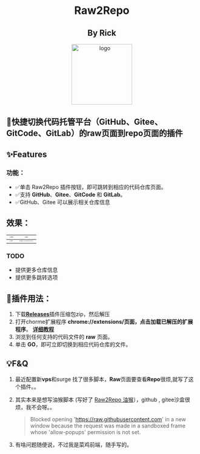 <div align="center">
    <h1>Raw2Repo</h1>
    <h2>By Rick</h2>
    <img width="160" src="https://pic.rick.icu/Raw2Repo.png" alt="logo">
</div>



## 📖快捷切换代码托管平台（GitHub、Gitee、GitCode、GitLab）的raw页面到repo页面的插件

## ✨Features

### 功能：

- ✅单击 Raw2Repo 插件按钮，即可跳转到相应的代码仓库页面。
- ✅支持 **GitHub**、**Gitee**、**GitCode** 和 **GitLab**。
- ✅GitHub、Gitee 可以展示相关仓库信息

## 效果：

| <img src="https://pic.rick.icu/i/2023/12/09/657412632a2aa.png" alt="Github" style="zoom: 15%;" /> | <img src="https://pic.rick.icu/i/2023/12/09/657412d64c6cb.png" alt="Gitlab" style="zoom:15%;" /> |
| ------------------------------------------------------------ | ------------------------------------------------------------ |
| <img src="https://pic.rick.icu/i/2023/12/09/6574131619d8c.png" alt="Gitlab" style="zoom:15%;" /> | <img src="https://pic.rick.icu/i/2023/12/09/6574134a2272f.png" alt="image-20231209151205127" style="zoom:15%;" /> |

### TODO

- 提供更多仓库信息
- 提供更多跳转选项

## 🧩**插件用法：**

1. 下载[**Releases**](https://github.com/rickhqh/Raw2Repo/releases)插件压缩包zip，然后解压
2. 打开chorme扩展程序  **chrome://extensions/**页面，点击**加载已解压的扩展程序**。 [**详细教程**](https://support.google.com/chrome/a/answer/2714278?hl=zh-Hans)
3. 浏览到任何支持的代码文件的 **raw** 页面。
4. 单击 **GO**，即可立即切换到相应代码仓库的文件。

## 💡F&Q

1. 最近配置新**vps**和surge 找了很多脚本，**Raw**页面要查看**Repo**很烦,就写了这个插件。。

2. 其实本来是想写油猴脚本 (写好了 [Raw2Repo 油猴](https://greasyfork.org/zh-CN/scripts/481684-raw2repo)），github , gitee沙盒很烦，我不会呀。。

   > Blocked opening 'https://raw.githubusercontent.com' in a new window because the request was made in a sandboxed frame whose 'allow-popups' permission is not set.

3. 有啥问题随便说，不过我是菜鸡前端，随手写的。

